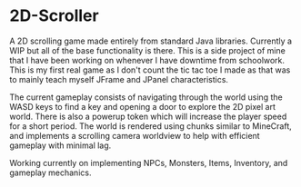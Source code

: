 # 2D-Scroller

A 2D scrolling game made entirely from standard Java libraries. Currently a WIP but all of the base functionality is there. This is a side project of mine that I have been working on whenever I have downtime from schoolwork. 
This is my first real game as I don't count the tic tac toe I made as that was to mainly teach myself JFrame and JPanel characteristics.

The current gameplay consists of navigating through the world using the WASD keys to find a key and opening a door to explore the 2D pixel art world. There is also a powerup token which will increase the player speed for a short period. The world is rendered using chunks similar to MineCraft, and implements a scrolling camera worldview to help with efficient gameplay with minimal lag.


Working currently on implementing NPCs, Monsters, Items, Inventory, and gameplay mechanics. 
